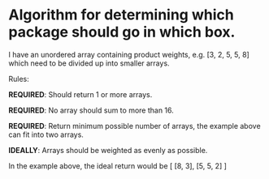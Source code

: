 Algorithm for determining which package should go in which box.
===

I have an unordered array containing product weights, e.g. [3, 2, 5, 5, 8] which need to be divided up into smaller arrays.

Rules:

**REQUIRED**: Should return 1 or more arrays.

**REQUIRED**: No array should sum to more than 16.

**REQUIRED**: Return minimum possible number of arrays, the example above can fit into two arrays.

**IDEALLY**: Arrays should be weighted as evenly as possible.

In the example above, the ideal return would be [ [8, 3], [5, 5, 2] ]
